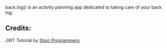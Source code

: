 back.log() is an activity planning app dedicated to taking care of your back log. 




## Credits:
JWT Tutorial by [Stoic Programmers](https://www.youtube.com/watch?v=7UQBMb8ZpuE&t=3846s)

